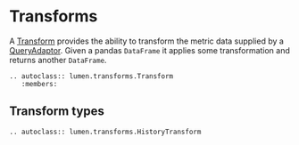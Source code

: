 # Transforms

A [Transform](lumen.transforms.Transform) provides the ability to
transform the metric data supplied by a
[QueryAdaptor](lumen.adaptors.QueryAdaptor). Given a pandas
`DataFrame` it applies some transformation and returns another
`DataFrame`.

```{eval-rst}
.. autoclass:: lumen.transforms.Transform
   :members:
```

## Transform types

```{eval-rst}
.. autoclass:: lumen.transforms.HistoryTransform
```
